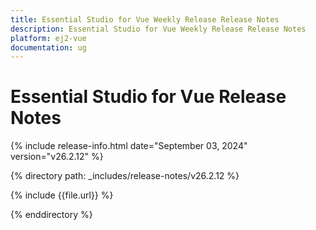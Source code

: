 ```yaml
---
title: Essential Studio for Vue Weekly Release Release Notes  
description: Essential Studio for Vue Weekly Release Release Notes  
platform: ej2-vue
documentation: ug
---
```


# Essential Studio for Vue  Release Notes  

{% include release-info.html date="September 03, 2024"  version="v26.2.12" %}

{% directory path: _includes/release-notes/v26.2.12 %}

{% include {{file.url}} %}

{% enddirectory %}